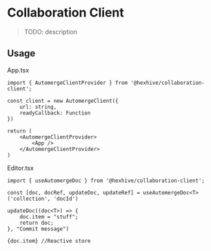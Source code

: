 # Collaboration Client

> TODO: description

## Usage

App.tsx
```
import { AutomergeClientProvider } from '@hexhive/collaboration-client';

const client = new AutomergeClient({
	url: string,
	readyCallback: Function
})

return (
	<AutomergeClientProvider>
		<App />
	</AutomergeClientProvider>
)

```


Editor.tsx
```
import { useAutomergeDoc } from '@hexhive/collaboration-client';

const [doc, docRef, updateDoc, updateRef] = useAutomergeDoc<T>('collection', 'docId')

updateDoc((doc<T>) => {
	doc.item = "stuff";
	return doc;
}, "Commit message")

{doc.item} //Reactive store
```


